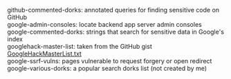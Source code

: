 github-commented-dorks: annotated queries for finding sensitive code on GitHub  
google-admin-consoles: locate backend app server admin consoles  
google-commented-dorks: strings that search for sensitive data in Google's index  
googlehack-master-list: taken from the GitHub gist [GoogleHackMasterList.txt](https://gist.github.com/cmartinbaughman/5877945)  
google-ssrf-vulns: pages vulnerable to request forgery or open redirect  
google-various-dorks: a popular search dorks list (not created by me)  
